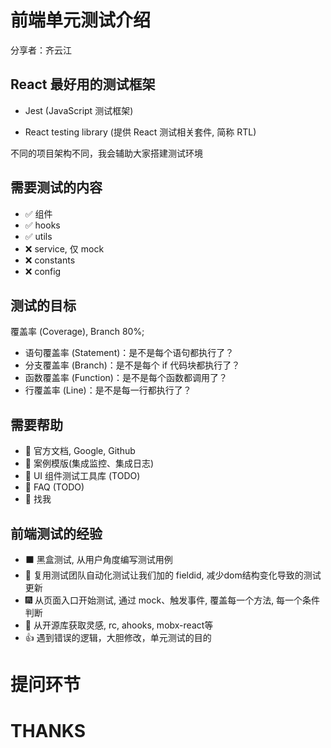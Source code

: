 # 前端单元测试介绍

分享者：齐云江



## React 最好用的测试框架

- Jest (JavaScript 测试框架)

- React testing library (提供 React 测试相关套件, 简称 RTL)

不同的项目架构不同，我会辅助大家搭建测试环境



## 需要测试的内容

- ✅ 组件
- ✅ hooks
- ✅ utils
- ❌ service, 仅 mock
- ❌ constants
- ❌ config



## 测试的目标

覆盖率 (Coverage), Branch 80%;

- 语句覆盖率 (Statement)：是不是每个语句都执行了？
- 分支覆盖率 (Branch)：是不是每个 if 代码块都执行了？
- 函数覆盖率 (Function)：是不是每个函数都调用了？
- 行覆盖率 (Line)：是不是每一行都执行了？



## 需要帮助

- 📖 官方文档, Google, Github
- 🌰 案例模版(集成监控、集成日志)
- 🦾 UI 组件测试工具库 (TODO)
- 📝 FAQ (TODO)
- 🍻 找我



## 前端测试的经验

- ⬛️ 黑盒测试, 从用户角度编写测试用例
- 🎉 复用测试团队自动化测试让我们加的 fieldid, 减少dom结构变化导致的测试更新
- 🎆 从页面入口开始测试, 通过 mock、触发事件, 覆盖每一个方法, 每一个条件判断
- 🎨 从开源库获取灵感, rc, ahooks, mobx-react等
- 👍 遇到错误的逻辑，大胆修改，单元测试的目的



# 提问环节



# THANKS


